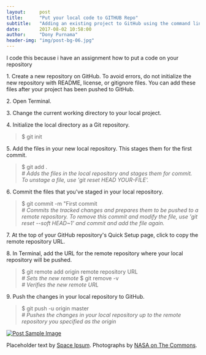 ```yaml
---
layout:     post
title:      "Put your local code to GITHUB Repo"
subtitle:   "Adding an existing project to GitHub using the command line"
date:       2017-08-02 10:58:00
author:     "Dony Purnama"
header-img: "img/post-bg-06.jpg"
---
```


<p>I code this because i have an assignment how to put a code on your repository</p>

<p>1. Create a new repository on GitHub. To avoid errors, do not initialize the new repository with README, license, or gitignore files. You can add these files after your project has been pushed to GitHub.</p>

<p>2. Open Terminal.</p>

<p> 3. Change the current working directory to your local project.</p>

<p> 4. Initialize the local directory as a Git repository.
    <blockquote>$ git init</blockquote>
  </p>

<p>5. Add the files in your new local repository. This stages them for the first commit.
    <blockquote>
                $ git add .<br/>
                <i># Adds the files in the local repository and stages them for commit. To unstage a file, use 'git reset HEAD YOUR-FILE'.</i>
    </blockquote>
</p>

<p>6. Commit the files that you've staged in your local repository.
    <blockquote>
                $ git commit -m "First commit <br/>
                <i># Commits the tracked changes and prepares them to be pushed to a remote repository. To remove this commit and modify the file, use 'git reset --soft HEAD~1' and commit and add the file again.</i>
    </blockquote>
</p>

<p>7. At the top of your GitHub repository's Quick Setup page, click  to copy the remote repository URL.</p>

<p>8. In Terminal, add the URL for the remote repository where your local repository will be pushed.
    <blockquote>
                $ git remote add origin remote repository URL <br/>
                <i># Sets the new remote</i>
                $ git remove -v <br/>
                <i># Verifies the new remote URL</i>
    </blockquote>
</p>

<p>9. Push the changes in your local repository to GitHub.
    <blockquote>
                $ git push -u origin master<br/>
                <i># Pushes the changes in your local repository up to the remote repository you specified as the origin</i>
    </blockquote>
</p>

<a href="#">
    <img src="{{ site.baseurl }}/img/post-sample-image.jpg" alt="Post Sample Image">
</a>

<p>Placeholder text by <a href="http://spaceipsum.com/">Space Ipsum</a>. Photographs by <a href="https://www.flickr.com/photos/nasacommons/">NASA on The Commons</a>.</p>
